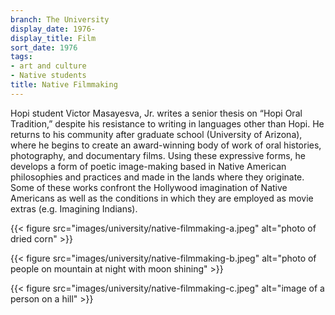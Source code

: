 ```yaml
---
branch: The University
display_date: 1976-
display_title: Film
sort_date: 1976
tags:
- art and culture
- Native students
title: Native Filmmaking
---
```


Hopi student Victor Masayesva, Jr. writes a senior thesis on “Hopi Oral Tradition,” despite his resistance to writing in languages other than Hopi. He returns to his community after graduate school (University of Arizona), where he begins to create an award-winning body of work of oral histories, photography, and documentary films. Using these expressive forms, he develops a form of poetic image-making based in Native American philosophies and practices and made in the lands where they originate. Some of these works confront the Hollywood imagination of Native Americans as well as the conditions in which they are employed as movie extras (e.g. Imagining Indians).


{{< figure src="images/university/native-filmmaking-a.jpeg" alt="photo of dried corn" >}}


{{< figure src="images/university/native-filmmaking-b.jpeg" alt="photo of people on mountain at night with moon shining" >}}


{{< figure src="images/university/native-filmmaking-c.jpeg" alt="image of a person on a hill" >}}
